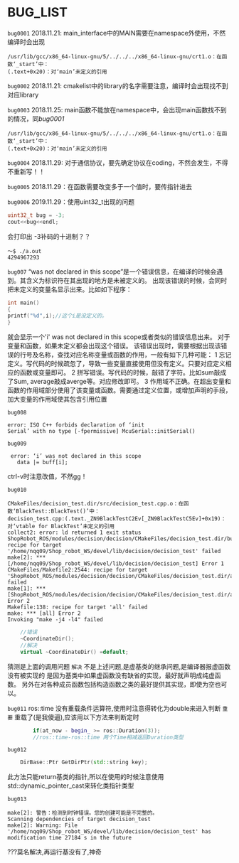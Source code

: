 # BUG_LIST

`bug0001`
2018.11.21:  main_interface中的MAIN需要在namespace外使用，不然编译时会出现
```shell
/usr/lib/gcc/x86_64-linux-gnu/5/../../../x86_64-linux-gnu/crt1.o：在函数‘_start’中：
(.text+0x20)：对‘main’未定义的引用

```
`bug0002`
2018.11.21: cmakelist中的library的名字需要注意，编译时会出现找不到对应library

`bug0003`
2018.11.25: main函数不能放在namespace中，会出现main函数找不到的情况，同*bug0001*
```shell
/usr/lib/gcc/x86_64-linux-gnu/5/../../../x86_64-linux-gnu/crt1.o：在函数‘_start’中：
(.text+0x20)：对‘main’未定义的引用

```

`bug0004`
2018.11.29: 对于通信协议，要先确定协议在coding，不然会发生，不得不重新写！！

`bug0005`
2018.11.29：在函数需要改变多于一个值时，要传指针进去

`bug0006`
2019.11.29：使用uint32_t出现的问题
```c++
uint32_t bug = -3;
cout<<bug<<endl;
```
会打印出 -3补码的十进制？？
<!-- TODO(nqq) 解决这个bug，现在只能避免这样赋值-->
```shell
～$ ./a.out
4294967293
```

`bug007`
“was not declared in this scope”是一个错误信息，在编译的时候会遇到。其含义为标识符在其出现的地方是未被定义的。
出现该错误的时候，会同时把未定义的变量名显示出来。比如如下程序：
```cpp
int main()
{
printf("%d",i);//这个i是没定义的。
}
```
就会显示一个'i' was not declared in this scope或者类似的错误信息出来。
对于变量和函数，如果未定义都会出现这个错误。
该错误出现时，需要根据出现该错误的行号及名称，查找对应名称变量或函数的作用，一般有如下几种可能：
1 忘记定义。写代码的时候疏忽了，导致一些变量直接使用但没有定义。只要对应定义相应的函数或变量即可。
2 拼写错误。写代码的时候，敲错了字符。比如sum敲成了Sum, average敲成averge等。对应修改即可。
3 作用域不正确。在超出变量和函数的作用域部分使用了该变量或函数。需要通过定义位置，或增加声明的手段，加大变量的作用域使其包含引用位置

`bug008`
```shell
error: ISO C++ forbids declaration of ‘init
Serial’ with no type [-fpermissive] McuSerial::initSerial()
```
`bug009`
```shell
 error: ‘i’ was not declared in this scope
   data |= buff[i];
```
ctrl-v时注意改值，不然gg！


`bug010`
```shell
CMakeFiles/decision_test.dir/src/decision_test.cpp.o：在函数‘BlackTest::BlackTest()’中：
decision_test.cpp:(.text._ZN9BlackTestC2Ev[_ZN9BlackTestC5Ev]+0x19)：对‘vtable for BlackTest’未定义的引用
collect2: error: ld returned 1 exit status
ShopRobot_ROS/modules/decision/decision/CMakeFiles/decision_test.dir/build.make:114: recipe for target '/home/nqq09/Shop_robot_WS/devel/lib/decision/decision_test' failed
make[2]: *** [/home/nqq09/Shop_robot_WS/devel/lib/decision/decision_test] Error 1
CMakeFiles/Makefile2:2544: recipe for target 'ShopRobot_ROS/modules/decision/decision/CMakeFiles/decision_test.dir/all' failed
make[1]: *** [ShopRobot_ROS/modules/decision/decision/CMakeFiles/decision_test.dir/all] Error 2
Makefile:138: recipe for target 'all' failed
make: *** [all] Error 2
Invoking "make -j4 -l4" failed
```
```c++
    //错误
    ~CoordinateDir();
    //解决
    virtual ~CoordinateDir() =default;

```
猜测是上面的调用问题
`解决`
不是上述问题,是虚基类的继承问题,是编译器报虚函数没有被实现的
是因为基类中如果虚函数没有缺省的实现，最好就声明成纯虚函数。
另外在对各种成员函数包括构造函数之类的最好提供其实现，即使为空也可以。

`bug011`
ros::time 没有重载条件运算符,使用时注意得转化为double来进入判断
`重要` 重载了(是我傻逼),应该用以下方法来判断定时
```c++
        if(at_now - begin_ >= ros::Duration(3));
        //ros::time-ros::time 两个Time相减返回Duration类型
```

`bug012`
```c++
    DirBase::Ptr GetDirPtr(std::string key);
```
此方法只能return基类的指针,所以在使用的时候注意使用std::dynamic_pointer_cast<Temp>来转化类指针类型

`bug013`
```shell
make[2]: 警告：检测到时钟错误。您的创建可能是不完整的。
Scanning dependencies of target decision_test
make[2]: Warning: File '/home/nqq09/Shop_robot_WS/devel/lib/decision/decision_test' has modification time 27184 s in the future
```
???莫名解决,再运行基没有了,神奇
